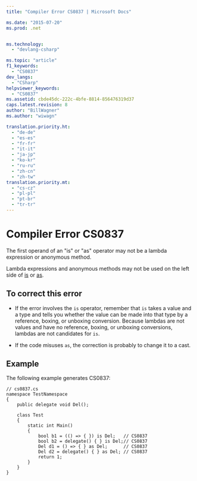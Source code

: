 ```yaml
---
title: "Compiler Error CS0837 | Microsoft Docs"

ms.date: "2015-07-20"
ms.prod: .net


ms.technology: 
  - "devlang-csharp"

ms.topic: "article"
f1_keywords: 
  - "CS0837"
dev_langs: 
  - "CSharp"
helpviewer_keywords: 
  - "CS0837"
ms.assetid: cbde45dc-222c-4bfe-8814-856476319d37
caps.latest.revision: 8
author: "BillWagner"
ms.author: "wiwagn"

translation.priority.ht: 
  - "de-de"
  - "es-es"
  - "fr-fr"
  - "it-it"
  - "ja-jp"
  - "ko-kr"
  - "ru-ru"
  - "zh-cn"
  - "zh-tw"
translation.priority.mt: 
  - "cs-cz"
  - "pl-pl"
  - "pt-br"
  - "tr-tr"
---
```

# Compiler Error CS0837
The first operand of an "is" or "as" operator may not be a lambda expression or anonymous method.  
  
 Lambda expressions and anonymous methods may not be used on the left side of [is](../../csharp/language-reference/keywords/is.md) or [as](../../csharp/language-reference/keywords/as.md).  
  
## To correct this error  
  
-   If the error involves the `is` operator, remember that `is` takes a value and a type and tells you whether the value can be made into that type by a reference, boxing, or unboxing conversion. Because lambdas are not values and have no reference, boxing, or unboxing conversions, lambdas are not candidates for `is`.  
  
-   If the code misuses `as`, the correction is probably to change it to a cast.  
  
## Example  
 The following example generates CS0837:  
  
```  
// cs0837.cs  
namespace TestNamespace  
{  
    public delegate void Del();  
  
    class Test  
    {  
        static int Main()  
        {  
            bool b1 = (() => { }) is Del;   // CS0837  
            bool b2 = delegate() { } is Del;// CS0837  
            Del d1 = () => { } as Del;      // CS0837  
            Del d2 = delegate() { } as Del; // CS0837  
            return 1;  
        }  
    }  
}  
```